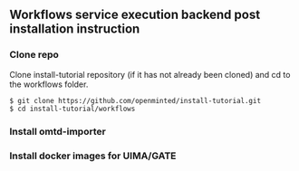 ## Workflows service execution backend post installation instruction

### Clone repo
Clone install-tutorial repository (if it has not already been cloned) and 
cd to the workflows folder.
```code=bash
$ git clone https://github.com/openminted/install-tutorial.git
$ cd install-tutorial/workflows
```

### Install omtd-importer

### Install docker images for UIMA/GATE
